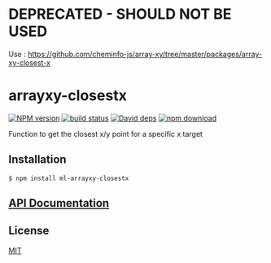 # DEPRECATED - SHOULD NOT BE USED

Use : https://github.com/cheminfo-js/array-xy/tree/master/packages/array-xy-closest-x


# arrayxy-closestx

  [![NPM version][npm-image]][npm-url]
  [![build status][travis-image]][travis-url]
  [![David deps][david-image]][david-url]
  [![npm download][download-image]][download-url]
  
Function to get the closest x/y point for a specific x target

## Installation

```
$ npm install ml-arrayxy-closestx
```

## [API Documentation](https://mljs.github.io/arrayxy-closestx/)

## License

[MIT](./LICENSE)

[npm-image]: https://img.shields.io/npm/v/ml-arrayxy-closestx.svg?style=flat-square
[npm-url]: https://npmjs.org/package/ml-arrayxy-closestx
[travis-image]: https://img.shields.io/travis/mljs/arrayxy-closestx/master.svg?style=flat-square
[travis-url]: https://travis-ci.org/mljs/arrayxy-closestx
[david-image]: https://img.shields.io/david/mljs/arrayxy-closestx.svg?style=flat-square
[david-url]: https://david-dm.org/mljs/arrayxy-closestx
[download-image]: https://img.shields.io/npm/dm/ml-arrayxy-closestx.svg?style=flat-square
[download-url]: https://npmjs.org/package/ml-arrayxy-closestx
